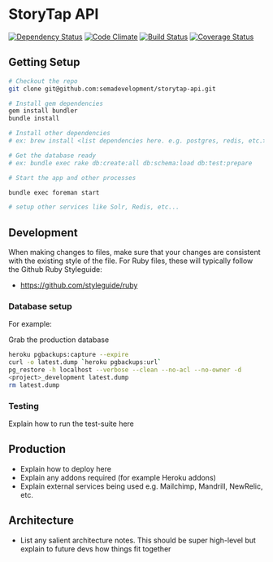 # StoryTap API
[![Dependency Status](https://gemnasium.com/SEMAdevelopment/storytap-api.png)](https://gemnasium.com/semadevelopment/storytap-api)
[![Code Climate](https://codeclimate.com/github/SEMAdevelopment/storytap-api.png)](https://codeclimate.com/github/SEMAdevelopment/storytap-api)
[![Build Status](https://travis-ci.org/SEMAdevelopment/storytap-api.png?branch=master)](https://travis-ci.org/SEMAdevelopment/storytap-api)
[![Coverage Status](https://coveralls.io/repos/SEMAdevelopment/storytap-api/badge.png?branch=master)](https://coveralls.io/r/semadevelopment/storytap-api)
## Getting Setup

```bash
# Checkout the repo
git clone git@github.com:semadevelopment/storytap-api.git

# Install gem dependencies
gem install bundler
bundle install

# Install other dependencies
# ex: brew install <list dependencies here. e.g. postgres, redis, etc.>

# Get the database ready
# ex: bundle exec rake db:create:all db:schema:load db:test:prepare

# Start the app and other processes

bundle exec foreman start

# setup other services like Solr, Redis, etc...
```

## Development

When making changes to files, make sure that your changes are consistent with
the existing style of the file. For Ruby files, these will typically follow the
Github Ruby Styleguide:

* https://github.com/styleguide/ruby

### Database setup

For example:

Grab the production database

```bash
heroku pgbackups:capture --expire
curl -o latest.dump `heroku pgbackups:url`
pg_restore -h localhost --verbose --clean --no-acl --no-owner -d
<project>_development latest.dump
rm latest.dump
```


### Testing

Explain how to run the test-suite here

## Production

* Explain how to deploy here
* Explain any addons required (for example Heroku addons)
* Explain external services being used e.g. Mailchimp, Mandrill, NewRelic, etc.

## Architecture

* List any salient architecture notes.  This should be super high-level but
  explain to future devs how things fit together
